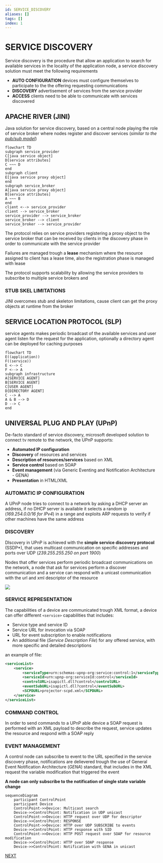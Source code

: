 ```yaml
---
id: SERVICE_DISCOVERY
aliases: []
tags: []
index: 1
---
```


# SERVICE DISCOVERY
Service discovery is the procedure that allow an application to search for available services in the locality of the application node, a service discovery solution must meet the following requirements

- **AUTO CONFIGURATION** devices must configure themselves to participate to the the offering requesting communications
- **DISCOVERY** advertisement of services from the service provider
- **ACCESS** clients need to be able to communicate with services discovered

## APACHE RIVER (JINI)

Java solution for service discovery, based on a central node playing the role of service broker where nodes register and discover services (*similar to the [pub/sub model](PUB_SUB_MODEL.md)*)

```mermaid
flowchart TD
subgraph service_provider
C[java service object]
D[service attributes]
C ~~~ D
end
subgraph client
E[java service proxy object]
end
subgraph service_broker
A[java service proxy object]
B[service attributes]
A ~~~ B
end
client <--> service_provider
client --> service_broker
service_provider --> service_broker
service_broker --> client
service_broker --> service_provider
```

The protocol relies on service providers registering a proxy object to the service broker that can be received by clients in the discovery phase in order to communicate with the service provider

Failures are managed trough a **lease** mechanism where the resource assigned to client has a lease time, also the registration phase is managed with lease

The protocol supports scalability by allowing the service providers to subscribe to multiple service brokers and

### STUB SKEL LIMITATIONS

JINI overcomes stub and skeleton limitations, cause client can get the proxy objects at runtime from the broker

## SERVICE LOCATION PROTOCOL (SLP)

service agents makes periodic broadcast of the available services and user agent listen for the request for the application, optionally a directory agent can be deployed for caching purposes

```mermaid
flowchart TD
E((application))
F((service))
E <--> C
F <--> A
subgraph infrastructure
A[SERVICE AGENT]
B[SERVICE AGENT]
C[USER AGENT]
D[DIRECTORY AGENT]
C --> A
A & B --> D
D --> C
end
```

## UNIVERSAL PLUG AND PLAY (UPnP)

De-facto standard of service discovery, microsoft developed solution to connect tv remote to the network, the UPnP supports:

- **Automated IP configuration**
- **Discovery** of resources and services
- **Description of resources/services** based on XML
- **Service control** based on SOAP
- **Event management** (via Generic Eventing and Notification Architecture - GENA)
- **Presentation** in HTML/XML

### AUTOMATIC IP CONFIGURATION

A UPnP node tries to connect to a network by asking a DHCP server an address, if no DHCP server is available it selects a random ip (*169.254.0.0/16 for IPv4*) in a range and exploits ARP requests to verify if other machines have the same address

### DISCOVERY

DIscovery in UPnP is achieved with the **simple service discovery protocol** (SSDP*), that uses multicast communication on specific addresses and ports over UDP (*239.255.255.250 on port 1900*)

Nodes that offer services perform periodic broadcast communications on the network, a node that ask for services perform a discover communication and a service can respond with a unicast communication with the url and xml descriptor of the resource

![](Pasted%20image%2020240616115828.png)

### SERVICE REPRESENTATION

The capabilities of a device are communicated trough XML format, a device can offer different `<service>` capabilities that includes:

- Service type and service ID
- Service URL for invocation via SOAP
- URL for event subscription to enable notifications
- An additional file (*Service Description File*) for any offered service, with more specific and detailed descriptions

an example of file:

```xml
<serviceList>
	<service>
		<serviceType>urn:schemas-upnp-org:service:control:1</serviceType>
		<serviceId>urn:upnp-org:serviceId:control</serviceId>
		<controlURL>isapictl.dll?control</controlURL>
		<eventSubURL>isapictl.dll?control</eventSubURL>
		<SCPDURL>projector-scpd.xml</SCPDURL>
	</service>
</serviceList>
```

### COMMAND CONTROL

In order to send commands to a UPnP able device a SOAP request is performed with an XML payload to describe the request, service updates the resource and respond with a SOAP reply

### EVENT MANAGEMENT

A control node can subscribe to event to the URL specified in the service discovery phase, notifications are delievered trough the use of General Event Notification Architecture (*GENA*) standard, that includes in the XML request the variable modification that triggered the event

**A node can only subscribe to the notification of single state variable change**

```mermaid
sequenceDiagram
    participant ControlPoint
    participant Device
    ControlPoint->>Device: Multicast search
    Device->>ControlPoint: Notification in UDP unicast
    ControlPoint->>Device: HTTP request over UDP for descriptor
    Device->>ControlPoint: RESPONSE
    ControlPoint->>Device: HTTP over UDP SUBSCRIBE to events
    Device->>ControlPoint: HTTP response with SID
    ControlPoint->>Device: HTTP POST request over SOAP for resource modification
    Device->>ControlPoint: HTTP over SOAP response
    Device->>ControlPoint: Notification with GENA in unicast
```

 [NEXT](MESSAGING.md)
